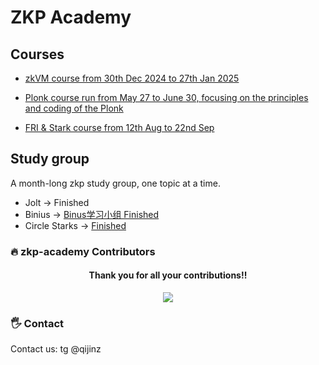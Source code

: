 # ZKP Academy

## Courses


- [zkVM course from 30th Dec 2024 to 27th Jan 2025](https://github.com/Antalpha-Labs/zkp-academy/tree/main/ZKVM)

- [Plonk course run from May 27 to June 30, focusing on the principles and coding of the Plonk](https://github.com/Antalpha-Labs/zkp-study-group/tree/main/Plonk)

- [FRI & Stark course from 12th Aug to 22nd Sep](https://github.com/Antalpha-Labs/zkp-academy/tree/main/FRI%26Stark)



## Study group
A month-long zkp study group, one topic at a time.
- Jolt -> Finished
- Binius -> [Binus学习小组 Finished](https://github.com/Antalpha-Labs/zkp-academy/issues/5) 
- Circle Starks -> [Finished](https://github.com/Antalpha-Labs/zkp-academy/issues/61)

### 🔥 zkp-academy Contributors

<div align="center">
  <h4 align="center">
    Thank you for all your contributions!!
  </h4>
  <a href="https://github.com/Antalpha-Labs/zkp-academy/graphs/contributors">
    <img src="https://contrib.rocks/image?repo=Antalpha-Labs/zkp-academy" />
  </a>
</div>

### 🖐️ Contact

Contact us: tg @qijinz

